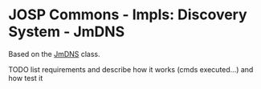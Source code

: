 # JOSP Commons - Impls: Discovery System - JmDNS

Based on the [JmDNS](/src/main/java/com/robypomper/discovery/impl/JmDNS.java) class.

TODO list requirements and describe how it works (cmds executed...) and how test it
